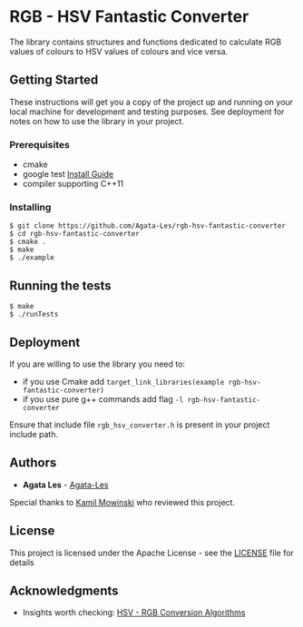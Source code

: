 # RGB - HSV Fantastic Converter

The library contains structures and functions dedicated to calculate RGB values of colours to HSV values of colours and vice versa.

## Getting Started

These instructions will get you a copy of the project up and running on your local machine for development and testing purposes. See deployment for notes on how to use the library in your project.

### Prerequisites

* cmake
* google test [Install Guide](https://www.eriksmistad.no/getting-started-with-google-test-on-ubuntu)
* compiler supporting C++11

### Installing

```
$ git clone https://github.com/Agata-Les/rgb-hsv-fantastic-converter
$ cd rgb-hsv-fantastic-converter
$ cmake .
$ make
$ ./example
```

## Running the tests

```
$ make
$ ./runTests
```

## Deployment

If you are willing to use the library you need to:
* if you use Cmake add `target_link_libraries(example rgb-hsv-fantastic-converter)`
* if you use pure g++ commands add flag `-l rgb-hsv-fantastic-converter`

Ensure that include file `rgb_hsv_converter.h` is present in your project include path.

## Authors

* **Agata Les** - [Agata-Les](https://github.com/Agata-Les)

Special thanks to [Kamil Mowinski](https://github.com/Mowinski) who reviewed this project.

## License

This project is licensed under the Apache License - see the [LICENSE](LICENSE) file for details

## Acknowledgments

* Insights worth checking: [HSV - RGB Conversion Algorithms](http://dystopiancode.blogspot.com/2012/06/hsv-rgb-conversion-algorithms-in-c.html)
